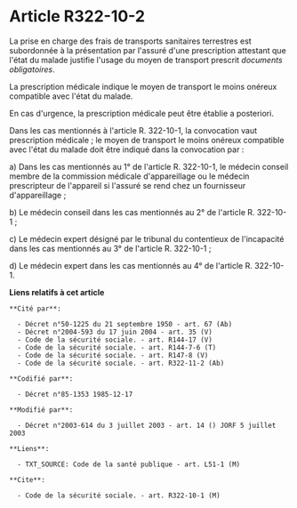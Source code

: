 # Article R322-10-2

La prise en charge des frais de transports sanitaires terrestres est subordonnée à la présentation par l'assuré d'une
prescription attestant que l'état du malade justifie l'usage du moyen de transport prescrit *documents obligatoires*.

La prescription médicale indique le moyen de transport le moins onéreux compatible avec l'état du malade.

En cas d'urgence, la prescription médicale peut être établie a posteriori.

Dans les cas mentionnés à l'article R. 322-10-1, la convocation vaut prescription médicale ; le moyen de transport le moins
onéreux compatible avec l'état du malade doit être indiqué dans la convocation par :

a) Dans les cas mentionnés au 1° de l'article R. 322-10-1, le médecin conseil membre de la commission médicale d'appareillage
ou le médecin prescripteur de l'appareil si l'assuré se rend chez un fournisseur d'appareillage ;

b) Le médecin conseil dans les cas mentionnés au 2° de l'article R. 322-10-1 ;

c) Le médecin expert désigné par le tribunal du contentieux de l'incapacité dans les cas mentionnés au 3° de l'article R.
322-10-1 ;

d) Le médecin expert dans les cas mentionnés au 4° de l'article R. 322-10-1.

**Liens relatifs à cet article**

	**Cité par**:

	  - Décret n°50-1225 du 21 septembre 1950 - art. 67 (Ab)
	  - Décret n°2004-593 du 17 juin 2004 - art. 35 (V)
	  - Code de la sécurité sociale. - art. R144-17 (V)
	  - Code de la sécurité sociale. - art. R144-7-6 (T)
	  - Code de la sécurité sociale. - art. R147-8 (V)
	  - Code de la sécurité sociale. - art. R322-11-2 (Ab)

	**Codifié par**:

	  - Décret n°85-1353 1985-12-17

	**Modifié par**:

	  - Décret n°2003-614 du 3 juillet 2003 - art. 14 () JORF 5 juillet 2003

	**Liens**:

	  - TXT_SOURCE: Code de la santé publique - art. L51-1 (M)

	**Cite**:

	  - Code de la sécurité sociale. - art. R322-10-1 (M)
